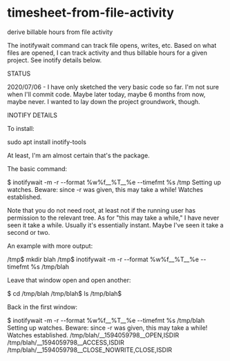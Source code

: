 # timesheet-from-file-activity
derive billable hours from file activity

The inotifywait command can track file opens, writes, etc.  Based on what files are opened, I can track activity and thus billable hours for a given project.  See inotify details below.

STATUS

2020/07/06 - I have only sketched the very basic code so far.  I'm not sure when I'll commit code.  Maybe later today, maybe 6 months from now, maybe never.  I wanted to lay down the project groundwork, though.


INOTIFY DETAILS

To install:

sudo apt install inotify-tools

At least, I'm am almost certain that's the package.

The basic command:

$ inotifywait -m -r --format %w%f__%T__%e --timefmt %s /tmp
Setting up watches.  Beware: since -r was given, this may take a while!
Watches established.

Note that you do not need root, at least not if the running user has permission to the relevant tree.  As for "this may take a while," I have never seen it take a while.  Usually it's essentially instant.  Maybe I've seen it take a second or two.

An example with more output:

/tmp$ mkdir blah
/tmp$ inotifywait -m -r --format %w%f__%T__%e --timefmt %s /tmp/blah

Leave that window open and open another:

$ cd /tmp/blah
/tmp/blah$ ls
/tmp/blah$ 

Back in the first window:

$ inotifywait -m -r --format %w%f__%T__%e --timefmt %s /tmp/blah
Setting up watches.  Beware: since -r was given, this may take a while!
Watches established.
/tmp/blah/__1594059798__OPEN,ISDIR
/tmp/blah/__1594059798__ACCESS,ISDIR
/tmp/blah/__1594059798__CLOSE_NOWRITE,CLOSE,ISDIR
